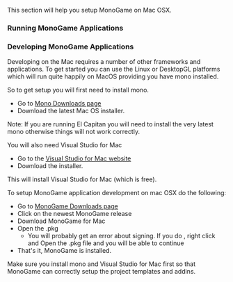 This section will help you setup MonoGame on Mac OSX.

### Running MonoGame Applications


### Developing MonoGame Applications

Developing on the Mac requires a number of other frameworks and applications.
To get started you can use the Linux or DesktopGL platforms which will run quite happily
on MacOS providing you have mono installed.

So to get setup you will first need to install mono. 
* Go to [Mono Downloads page](http://www.mono-project.com/download/)
* Download the latest Mac OS installer.

Note: If you are running El Capitan you will need to install the very latest mono otherwise things 
will not work correctly.

You will also need Visual Studio for Mac
* Go to the [Visual Studio for Mac website](https://visualstudio.microsoft.com/vs/mac/)
* Download the installer.

This will install Visual Studio for Mac (which is free).

To setup MonoGame application development on mac OSX do the following:
* Go to [MonoGame Downloads page](http://www.monogame.net/downloads/)
* Click on the newest MonoGame release
* Download MonoGame for Mac
* Open the .pkg 
  * You will probably get an error about signing. If you do , right click and Open the .pkg file and you will be able to continue
* That's it, MonoGame is installed.

Make sure you install mono and Visual Studio for Mac first so that MonoGame can correctly setup the 
project templates and addins.
